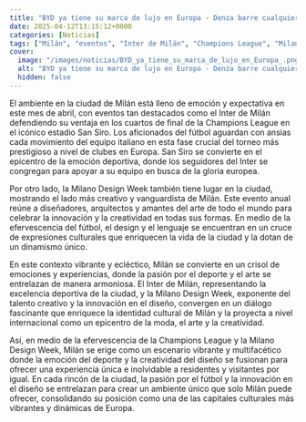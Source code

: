 ```yaml
---
title: "BYD ya tiene su marca de lujo en Europa - Denza barre cualquier prejuicio con un Z9GT que es un arsenal tecnológico"
date: 2025-04-12T13:15:12+0000
categories: [Noticias]
tags: ["Milán", "eventos", "Inter de Milán", "Champions League", "Milano Design Week", "arte", "diseño."]
cover:
  image: "/images/noticias/BYD_ya_tiene_su_marca_de_lujo_en_Europa_.png"
  alt: "BYD ya tiene su marca de lujo en Europa - Denza barre cualquier prejuicio con un Z9GT que es un arsenal tecnológico"
  hidden: false
---
```


El ambiente en la ciudad de Milán está lleno de emoción y expectativa en este mes de abril, con eventos tan destacados como el Inter de Milán defendiendo su ventaja en los cuartos de final de la Champions League en el icónico estadio San Siro. Los aficionados del fútbol aguardan con ansias cada movimiento del equipo italiano en esta fase crucial del torneo más prestigioso a nivel de clubes en Europa. San Siro se convierte en el epicentro de la emoción deportiva, donde los seguidores del Inter se congregan para apoyar a su equipo en busca de la gloria europea.

Por otro lado, la Milano Design Week también tiene lugar en la ciudad, mostrando el lado más creativo y vanguardista de Milán. Este evento anual reúne a diseñadores, arquitectos y amantes del arte de todo el mundo para celebrar la innovación y la creatividad en todas sus formas. En medio de la efervescencia del fútbol, el design y el lenguaje se encuentran en un cruce de expresiones culturales que enriquecen la vida de la ciudad y la dotan de un dinamismo único.

En este contexto vibrante y ecléctico, Milán se convierte en un crisol de emociones y experiencias, donde la pasión por el deporte y el arte se entrelazan de manera armoniosa. El Inter de Milán, representando la excelencia deportiva de la ciudad, y la Milano Design Week, exponente del talento creativo y la innovación en el diseño, convergen en un diálogo fascinante que enriquece la identidad cultural de Milán y la proyecta a nivel internacional como un epicentro de la moda, el arte y la creatividad.

Así, en medio de la efervescencia de la Champions League y la Milano Design Week, Milán se erige como un escenario vibrante y multifacético donde la emoción del deporte y la creatividad del diseño se fusionan para ofrecer una experiencia única e inolvidable a residentes y visitantes por igual. En cada rincón de la ciudad, la pasión por el fútbol y la innovación en el diseño se entrelazan para crear un ambiente único que solo Milán puede ofrecer, consolidando su posición como una de las capitales culturales más vibrantes y dinámicas de Europa.
